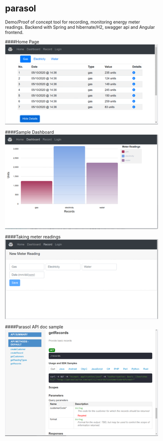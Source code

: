 # parasol
Demo/Proof of concept tool for recording, monitoring energy meter readings.
Backend with Spring and hibernate/H2, swagger api and Angular frontend.


####Home Page
![Example](https://github.com/babuley/parasol/blob/master/examples/EnergyReadingHomePage.png)

####Sample Dashboard
![Example](https://github.com/babuley/parasol/blob/master/examples/energyReadingDashboard.png)

####Taking meter readings
![Example](https://github.com/babuley/parasol/blob/master/examples/TakeRecordReading.png)

####Parasol API doc sample
![Example](https://github.com/babuley/parasol/blob/master/examples/parasolApi.png)
